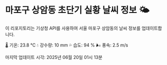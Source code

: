 
# 마포구 상암동 초단기 실황 날씨 정보 🌤️

이 리포지토리는 기상청 API를 사용하여 서울 마포구 상암동의 날씨 정보를 업데이트합니다. 

🌡️ 기온: 23.8 ℃
💧 강수량: 10 mm
💦 습도: 94 %
🌬️ 풍속: 2.5 m/s

마지막 업데이트 시각: 2025년 06월 20일 01시 13분    

